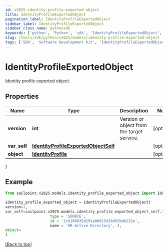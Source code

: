 ```yaml
---
id: v2025-identity-profile-exported-object
title: IdentityProfileExportedObject
pagination_label: IdentityProfileExportedObject
sidebar_label: IdentityProfileExportedObject
sidebar_class_name: pythonsdk
keywords: ['python', 'Python', 'sdk', 'IdentityProfileExportedObject', 'V2025IdentityProfileExportedObject'] 
slug: /tools/sdk/python/v2025/models/identity-profile-exported-object
tags: ['SDK', 'Software Development Kit', 'IdentityProfileExportedObject', 'V2025IdentityProfileExportedObject']
---
```


# IdentityProfileExportedObject

Identity profile exported object.

## Properties

Name | Type | Description | Notes
------------ | ------------- | ------------- | -------------
**version** | **int** | Version or object from the target service. | [optional] 
**var_self** | [**IdentityProfileExportedObjectSelf**](identity-profile-exported-object-self) |  | [optional] 
**object** | [**IdentityProfile**](identity-profile) |  | [optional] 
}

## Example

```python
from sailpoint.v2025.models.identity_profile_exported_object import IdentityProfileExportedObject

identity_profile_exported_object = IdentityProfileExportedObject(
version=1,
var_self=sailpoint.v2025.models.identity_profile_exported_object_self.IdentityProfileExportedObject_self(
                    type = 'SOURCE', 
                    id = '2c9180835d191a86015d28455b4b232a', 
                    name = 'HR Active Directory', ),
object=
)

```
[[Back to top]](#) 

